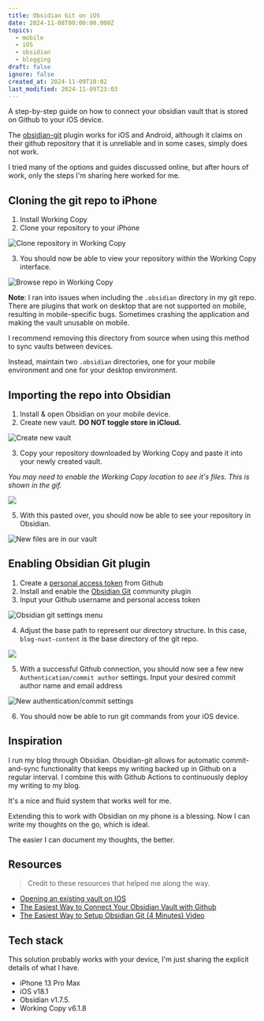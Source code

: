 ```yaml
---
title: Obsidian Git on iOS
date: 2024-11-08T00:00:00.000Z
topics:
  - mobile
  - iOS
  - obsidian
  - blogging
draft: false
ignore: false
created_at: 2024-11-09T10:02
last_modified: 2024-11-09T23:03
---
```


A step-by-step guide on how to connect your obsidian vault that is stored on Github to your iOS device. 

The [obsidian-git](https://github.com/Vinzent03/obsidian-git) plugin works for iOS and Android, although it claims on their github repository that it is unreliable and in some cases, simply does not work.

I tried many of the options and guides discussed online, but after hours of work, only the steps I'm sharing here worked for me.

## Cloning the git repo to iPhone

1. Install Working Copy
2. Clone your repository to your iPhone

![Clone repository in Working Copy](https://i.imgur.com/LWqHzTp.gif)


3. You should now be able to view your repository within the Working Copy interface.

![Browse repo in Working Copy](https://i.imgur.com/2SCcfvZ.gif)


**Note**: I  ran into issues when including the `.obsidian` directory in my git repo. There are plugins that work on desktop that are not supported on mobile, resulting in mobile-specific bugs. Sometimes crashing the application and making the vault unusable on mobile. 

I recommend removing this directory from source when using this method to sync vaults between devices. 

Instead, maintain two `.obsidian` directories, one for your mobile environment and one for your desktop environment.

## Importing the repo into Obsidian

1. Install & open Obsidian on your mobile device.
2. Create new vault. **DO NOT toggle store in iCloud.**

![Create new vault](https://i.imgur.com/quMRWRu.png)

3. Copy your repository downloaded by Working Copy and paste it into your newly created vault. 

*You may need to enable the Working Copy location to see it's files. This is shown in the gif.*

![](https://i.imgur.com/10q37FN.gif)

5. With this pasted over, you should now be able to see your repository in Obsidian.

![New files are in our vault](https://i.imgur.com/Rfs7qq3.png)

## Enabling Obsidian Git plugin

1. Create a [personal access token](https://docs.github.com/en/authentication/keeping-your-account-and-data-secure/creating-a-personal-access-token#creating-a-personal-access-token-classic) from Github
2. Install and enable the [Obsidian Git](https://github.com/denolehov/obsidian-git/wiki/Installation) community plugin
3. Input your Github username and personal access token

![Obsidian git settings menu](https://i.imgur.com/JaZXVQh.png)

4. Adjust the base path to represent our directory structure. In this case, `blog-nuxt-content` is the base directory of the git repo.

![](https://i.imgur.com/y5UmLfO.png)

5. With a successful Github connection, you should now see a few new `Authentication/commit author` settings. Input your desired commit author name and email address

![New authentication/commit settings](https://i.imgur.com/Hg59OPM.png)

6. You should now be able to run git commands from your iOS device.

## Inspiration

I run my blog through Obsidian. Obsidian-git allows for automatic commit-and-sync functionality that keeps my writing backed up in Github on a regular interval. I combine this with Github Actions to continuously deploy my writing to my blog.

It's a nice and fluid system that works well for me.

Extending this to work with Obsidian on my phone is a blessing. Now I can write my thoughts on the go, which is ideal. 

The easier I can document my thoughts, the better.

## Resources

 > Credit to these resources that helped me along the way.

- [Opening an existing vault on IOS](https://www.reddit.com/r/ObsidianMD/comments/wtgi57/opening_an_existing_vault_on_ios/)
- [The Easiest Way to Connect Your Obsidian Vault with Github](https://linked-blog-starter.vercel.app/connect-obsidian-vault-with-github)
- [The Easiest Way to Setup Obsidian Git (4 Minutes) Video](https://www.youtube.com/watch?v=5YZz38U20ws)

## Tech stack

This solution probably works with your device, I'm just sharing the explicit details of what I have.

- iPhone 13 Pro Max
- iOS v18.1
- Obsidian v1.7.5.
- Working Copy v6.1.8